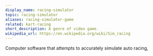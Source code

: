 ```yaml
---
display_name: racing-simulator
topic: racing-simulator
aliases: racing-simulator-game
related: kart-racing
short_description: A genre of video game.
wikipedia_url: https://en.wikipedia.org/wiki/Sim_racing
---
```

Computer software that attempts to accurately simulate auto racing,